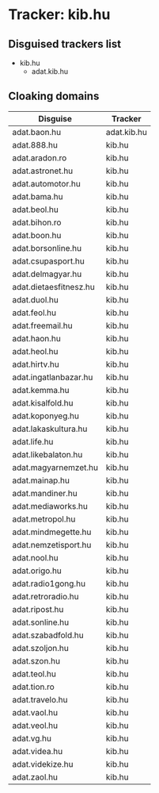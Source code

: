 # Tracker: kib.hu

## Disguised trackers list

* kib.hu
    * adat.kib.hu

## Cloaking domains

| Disguise | Tracker |
| ---- | ---- |
| adat.baon.hu | adat.kib.hu |
| adat.888.hu | kib.hu |
| adat.aradon.ro | kib.hu |
| adat.astronet.hu | kib.hu |
| adat.automotor.hu | kib.hu |
| adat.bama.hu | kib.hu |
| adat.beol.hu | kib.hu |
| adat.bihon.ro | kib.hu |
| adat.boon.hu | kib.hu |
| adat.borsonline.hu | kib.hu |
| adat.csupasport.hu | kib.hu |
| adat.delmagyar.hu | kib.hu |
| adat.dietaesfitnesz.hu | kib.hu |
| adat.duol.hu | kib.hu |
| adat.feol.hu | kib.hu |
| adat.freemail.hu | kib.hu |
| adat.haon.hu | kib.hu |
| adat.heol.hu | kib.hu |
| adat.hirtv.hu | kib.hu |
| adat.ingatlanbazar.hu | kib.hu |
| adat.kemma.hu | kib.hu |
| adat.kisalfold.hu | kib.hu |
| adat.koponyeg.hu | kib.hu |
| adat.lakaskultura.hu | kib.hu |
| adat.life.hu | kib.hu |
| adat.likebalaton.hu | kib.hu |
| adat.magyarnemzet.hu | kib.hu |
| adat.mainap.hu | kib.hu |
| adat.mandiner.hu | kib.hu |
| adat.mediaworks.hu | kib.hu |
| adat.metropol.hu | kib.hu |
| adat.mindmegette.hu | kib.hu |
| adat.nemzetisport.hu | kib.hu |
| adat.nool.hu | kib.hu |
| adat.origo.hu | kib.hu |
| adat.radio1gong.hu | kib.hu |
| adat.retroradio.hu | kib.hu |
| adat.ripost.hu | kib.hu |
| adat.sonline.hu | kib.hu |
| adat.szabadfold.hu | kib.hu |
| adat.szoljon.hu | kib.hu |
| adat.szon.hu | kib.hu |
| adat.teol.hu | kib.hu |
| adat.tion.ro | kib.hu |
| adat.travelo.hu | kib.hu |
| adat.vaol.hu | kib.hu |
| adat.veol.hu | kib.hu |
| adat.vg.hu | kib.hu |
| adat.videa.hu | kib.hu |
| adat.videkize.hu | kib.hu |
| adat.zaol.hu | kib.hu |